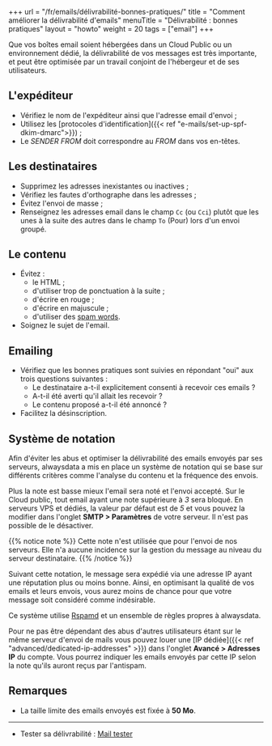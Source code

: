 +++
url = "/fr/emails/délivrabilité-bonnes-pratiques/"
title = "Comment améliorer la délivrabilité d'emails"
menuTitle = "Délivrabilité : bonnes pratiques"
layout = "howto"
weight = 20
tags = ["email"]
+++

Que vos boîtes email soient hébergées dans un Cloud Public ou un environnement dédié, la délivrabilité de vos messages est très importante, et peut être optimisée par un travail conjoint de l'hébergeur et de ses utilisateurs.

## L'expéditeur

- Vérifiez le nom de l'expéditeur ainsi que l'adresse email d'envoi ;
- Utilisez les [protocoles d'identification]({{< ref "e-mails/set-up-spf-dkim-dmarc">}}) ;
- Le _SENDER FROM_ doit correspondre au _FROM_ dans vos en-têtes.

## Les destinataires

- Supprimez les adresses inexistantes ou inactives ;
- Vérifiez les fautes d'orthographe dans les adresses ;
- Évitez l'envoi de masse ;
- Renseignez les adresses email dans le champ `Cc` (ou `Cci`) plutôt que les unes à la suite des autres dans le champ `To` (Pour) lors d'un envoi groupé.

## Le contenu

- Évitez :
    - le HTML ;
    - d'utiliser trop de ponctuation à la suite ;
    - d'écrire en rouge ;
    - d'écrire en majuscule ;
    - d'utiliser des [spam words](https://www.pme-web.com/wp-content/uploads/2014/08/Emailing-Guide-Ultime-des-Mots-Interdits-PME-Web.pdf).
- Soignez le sujet de l'email.

## Emailing

- Vérifiez que les bonnes pratiques sont suivies en répondant "oui" aux trois questions suivantes :
    - Le destinataire a-t-il explicitement consenti à recevoir ces emails ?
    - A-t-il été averti qu'il allait les recevoir ?
    - Le contenu proposé a-t-il été annoncé ?
- Facilitez la désinscription.


## Système de notation

Afin d'éviter les abus et optimiser la délivrabilité des emails envoyés par ses serveurs, alwaysdata a mis en place un système de notation qui se base sur différents critères comme l'analyse du contenu et la fréquence des envois.

Plus la note est basse mieux l'email sera noté et l'envoi accepté. Sur le Cloud public, tout email ayant une note supérieure à _3_ sera bloqué. En serveurs VPS et dédiés, la valeur par défaut est de _5_ et vous pouvez la modifier dans l'onglet **SMTP > Paramètres** de votre serveur. Il n'est pas possible de le désactiver.

{{% notice note %}}
Cette note n'est utilisée que pour l'envoi de nos serveurs. Elle n'a aucune incidence sur la gestion du message au niveau du serveur destinataire.
{{% /notice %}}

Suivant cette notation, le message sera expédié via une adresse IP ayant une réputation plus ou moins bonne. Ainsi, en optimisant la qualité de vos emails et leurs envois, vous aurez moins de chance pour que votre message soit considéré comme indésirable.

Ce système utilise [Rspamd](https://rspamd.com/) et un ensemble de règles propres à alwaysdata.

Pour ne pas être dépendant des abus d'autres utilisateurs étant sur le même serveur d'envoi de mails vous pouvez louer une [IP dédiée]({{< ref "advanced/dedicated-ip-addresses" >}}) dans l'onglet **Avancé > Adresses IP** du compte. Vous pourrez indiquer les emails envoyés par cette IP selon la note qu'ils auront reçus par l'antispam.

## Remarques

- La taille limite des emails envoyés est fixée à **50 Mo**.

---
- Tester sa délivrabilité : [Mail tester](https://www.mail-tester.com/?lang=fr)
